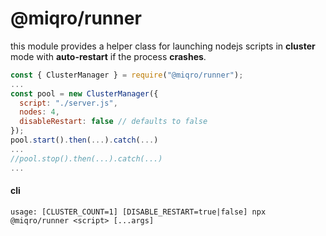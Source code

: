 # @miqro/runner

this module provides a helper class for launching nodejs scripts in **cluster** mode with **auto-restart** if the process **crashes**.

```javascript
const { ClusterManager } = require("@miqro/runner");
...
const pool = new ClusterManager({
  script: "./server.js",
  nodes: 4,
  disableRestart: false // defaults to false
});
pool.start().then(...).catch(...)
...
//pool.stop().then(...).catch(...)
...
```

#### cli
```usage: [CLUSTER_COUNT=1] [DISABLE_RESTART=true|false] npx @miqro/runner <script> [...args]```
